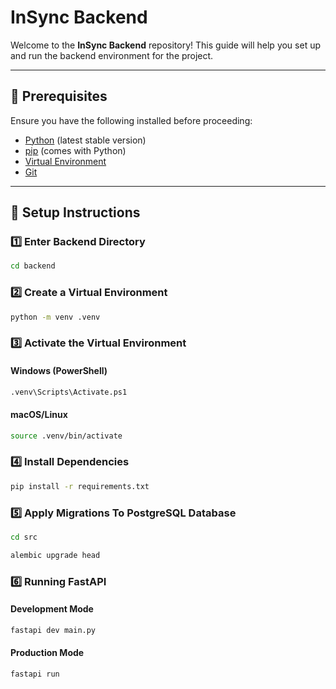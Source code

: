 # InSync Backend

Welcome to the **InSync Backend** repository! This guide will help you set up and run the backend environment for the
project.

---

## 📌 Prerequisites

Ensure you have the following installed before proceeding:

- [Python](https://www.python.org/downloads/) (latest stable version)
- [pip](https://pip.pypa.io/en/stable/) (comes with Python)
- [Virtual Environment](https://docs.python.org/3/library/venv.html)
- [Git](https://git-scm.com/)

---

## 🚀 Setup Instructions

### 1️⃣ Enter Backend Directory

```sh
cd backend
```

### 2️⃣ Create a Virtual Environment

```sh
python -m venv .venv
```

### 3️⃣ Activate the Virtual Environment

#### Windows (PowerShell)

```sh
.venv\Scripts\Activate.ps1
```

#### macOS/Linux

```sh
source .venv/bin/activate
```

### 4️⃣ Install Dependencies

```sh
pip install -r requirements.txt
```

### 5️⃣ Apply Migrations To PostgreSQL Database

```sh
cd src
```

```sh
alembic upgrade head
```

### 6️⃣ Running FastAPI

#### Development Mode

```sh
fastapi dev main.py
```

#### Production Mode

```sh
fastapi run
```